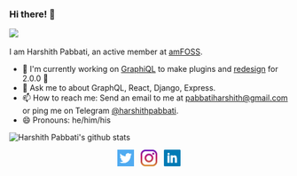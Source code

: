 ### Hi there! 👋

![](https://komarev.com/ghpvc/?username=harshithpabbati)

I am Harshith Pabbati, an active member at [amFOSS](https://amfoss.in).

- 🔭 I'm currently working on [GraphiQL](https://github.com/graphql/graphiql) to make plugins and [redesign](https://user-images.githubusercontent.com/49038/66406880-346bd780-e9a1-11e9-82c9-669a21436eb3.png) for 2.0.0 🎉
- 💬 Ask me to about GraphQL, React, Django, Express.
- 📫 How to reach me: Send an email to me at [pabbatiharshith@gmail.com](mailto:pabbatiharshith@gmail.com) or ping me on Telegram [@harshithpabbati](https://t.me/harshithpabbati).
- 😄 Pronouns: he/him/his

![Harshith Pabbati's github stats](https://github-readme-stats.anuraghazra1.vercel.app/api?username=harshithpabbati&show_icons=true&hide_border=true)


<p align='center'>
    <a href="https://twitter/harshith1304"><img height="30" src="https://github.com/harshithpabbati/harshithpabbati/blob/master/assets/twitter.png?raw=true"></a>&nbsp;&nbsp;
    <a href="https://instagram/harshith_pabbati"><img height="30" src="https://github.com/harshithpabbati/harshithpabbati/blob/master/assets/instagram.jpg?raw=true"></a>&nbsp;&nbsp;
    <a href="https://www.linkedin.com/in/harshithpabbati/"><img height="30" src="https://github.com/harshithpabbati/harshithpabbati/blob/master/assets/linkedin.png?raw=true"></a>
</p>
